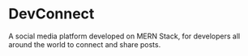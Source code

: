 # DevConnect
A social media platform developed on MERN Stack, for developers all around the world to connect and share posts.

